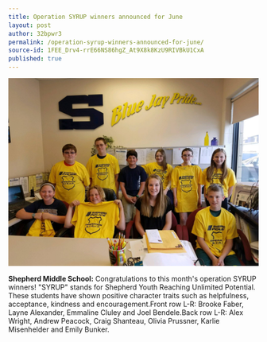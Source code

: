 ```yaml
---
title: Operation SYRUP winners announced for June
layout: post
author: 32bpwr3
permalink: /operation-syrup-winners-announced-for-june/
source-id: 1FEE_Drv4-rrE66NS86hgZ_At9X8k8KzU9RIVBkU1CxA
published: true
---
```

![image alt text](/public/pHkS8CUFjD55GevJwqiQ_img_0.png)

<title>{{title}}</title>

**Shepherd Middle School:** Congratulations to this month's operation SYRUP winners! "SYRUP" stands for Shepherd Youth Reaching Unlimited Potential. These students have shown positive character traits such as helpfulness, acceptance, kindness and encouragement.Front row L-R: Brooke Faber, Layne Alexander, Emmaline Cluley and Joel Bendele.Back row L-R: Alex Wright, Andrew Peacock, Craig Shanteau, Olivia Prussner, Karlie Misenhelder and Emily Bunker.

